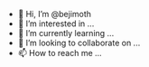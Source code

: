 - 👋 Hi, I’m @bejimoth
- 👀 I’m interested in ...
- 🌱 I’m currently learning ...
- 💞️ I’m looking to collaborate on ...
- 📫 How to reach me ...

<!---
bejimoth/bejimoth is a ✨ special ✨ repository because its `README.md` (this file) appears on your GitHub profile.
You can click the Preview link to take a look at your changes.
--->
